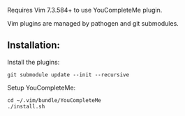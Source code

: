 Requires Vim 7.3.584+ to use YouCompleteMe plugin.

Vim plugins are managed by pathogen and git submodules.

## Installation:
Install the plugins:
```
git submodule update --init --recursive
```

Setup YouCompleteMe:
```
cd ~/.vim/bundle/YouCompleteMe
./install.sh
```
